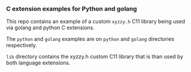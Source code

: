 ### C extension examples for Python and golang


This repo contains an example of a custom `xyzzy.h` C11 library being used via golang and python C extensions.


The `python` and `golang` examples are on `python` and `golang` directories respectively. 


`lib` directory contains the xyzzy.h custom C11 library that is than used by both language extensions.
